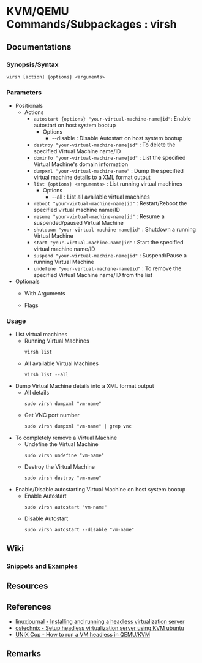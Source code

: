 # KVM/QEMU Commands/Subpackages : virsh

## Documentations
### Synopsis/Syntax
```console
virsh [action] {options} <arguments>
```

### Parameters
- Positionals
    - Actions
        + `autostart {options} "your-virtual-machine-name|id"`: Enable autostart on host system bootup
            - Options
                + --disable : Disable Autostart on host system bootup
        - `destroy "your-virtual-machine-name|id"`  : To delete the specified Virtual Machine name/ID
        + `dominfo "your-virtual-machine-name|id"`  : List the specified Virtual Machine's domain information
        + `dumpxml "your-virtual-machine-name"`     : Dump the specified virtual machine details to a XML format output
        - `list {options} <arguments>`              : List running virtual machines
            - Options
                + --all : List all available virtual machines
        - `reboot "your-virtual-machine-name|id"`   : Restart/Reboot the specified virtual machine name/ID
        - `resume "your-virtual-machine-name|id"`   : Resume a suspended/paused Virtual Machine
        - `shutdown "your-virtual-machine-name|id"` : Shutdown a running Virtual Machine
        - `start "your-virtual-machine-name|id"`    : Start the specified virtual machine name/ID
        - `suspend "your-virtual-machine-name|id"`  : Suspend/Pause a running Virtual Machine
        - `undefine "your-virtual-machine-name|id"` : To remove the specified Virtual Machine name/ID from the list
- Optionals
    - With Arguments
    
    - Flags

### Usage
- List virtual machines
    - Running Virtual Machines
        ```console
        virsh list
        ```
    - All available Virtual Machines
        ```console
        virsh list --all
        ```
- Dump Virtual Machine details into a XML format output
    - All details
        ```console
        sudo virsh dumpxml "vm-name"
        ```
    - Get VNC port number
        ```console
        sudo virsh dumpxml "vm-name" | grep vnc
        ```
- To completely remove a Virtual Machine
    - Undefine the Virtual Machine
        ```console
        sudo virsh undefine "vm-name"
        ```
    - Destroy the Virtual Machine
        ```console
        sudo virsh destroy "vm-name"
        ```
- Enable/Disable autostarting Virtual Machine on host system bootup
    - Enable Autostart
        ```console
        sudo virsh autostart "vm-name"
        ```
    - Disable Autostart
        ```console
        sudo virsh autostart --disable "vm-name"
        ```

## Wiki
### Snippets and Examples

## Resources

## References
+ [linuxjournal - Installing and running a headless virtualization server](https://www.linuxjournal.com/content/installing-and-running-headless-virtualization-server)
+ [ostechnix - Setup headless virtualization server using KVM ubuntu](https://ostechnix.com/setup-headless-virtualization-server-using-kvm-ubuntu/)
+ [UNIX Cop - How to run a VM headless in QEMU/KVM](https://unixcop.com/how-to-run-a-vm-headless-in-qemu-kvm/)

## Remarks

